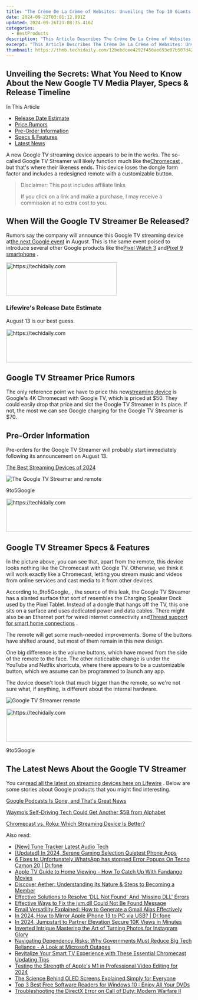 ```yaml
---
title: "The Crème De La Crème of Websites: Unveiling the Top 10 Giants Online"
date: 2024-09-22T03:01:12.891Z
updated: 2024-09-26T23:08:35.416Z
categories:
  - BestProducts
description: "This Article Describes The Crème De La Crème of Websites: Unveiling the Top 10 Giants Online"
excerpt: "This Article Describes The Crème De La Crème of Websites: Unveiling the Top 10 Giants Online"
thumbnail: https://thmb.techidaily.com/12bebdcee4292f456ae693e07b507d42d27bcfe897e62f47668299d0542c70dd.jpg
---
```


## Unveiling the Secrets: What You Need to Know About the New Google TV Media Player, Specs & Release Timeline

In This Article

* [Release Date Estimate](https://www.lifewire.com/#toc-when-will-the-google-tv-streamer-be-released)
* [Price Rumors](https://www.lifewire.com/#toc-google-tv-streamer-price-rumors)
* [Pre-Order Information](https://www.lifewire.com/#toc-pre-order-information)
* [Specs & Features](https://www.lifewire.com/#toc-google-tv-streamer-specs--features)
* [Latest News](https://www.lifewire.com/#toc-the-latest-news-about-the-google-tv-streamer)

 A new Google TV streaming device appears to be in the works. The so-called Google TV Streamer will likely function much like the[Chromecast](https://www.lifewire.com/guide-to-chromecast-2438213) , but that's where their likeness ends. This device loses the dongle form factor and includes a redesigned remote with a customizable button.  

>  Disclaimer: This post includes affiliate links
>
>  If you click on a link and make a purchase, I may receive a commission at no extra cost to you.
>

## When Will the Google TV Streamer Be Released?

 Rumors say the company will announce this Google TV streaming device at[the next Google event](https://www.lifewire.com/google-event-5205756) in August. This is the same event poised to introduce several other Google products like the[Pixel Watch 3](https://www.lifewire.com/google-pixel-watch-3-8431024) and[Pixel 9 smartphone](https://www.lifewire.com/google-pixel-9-8630767) .  

<!-- affiliate ads begin -->
<a href="https://laganoo.pxf.io/c/5597632/1484940/16446" target="_top" id="1484940">
  <img src="//a.impactradius-go.com/display-ad/16446-1484940" border="0" alt="https://techidaily.com" width="300" height="90"/>
</a>
<img height="0" width="0" src="https://laganoo.pxf.io/i/5597632/1484940/16446" style="position:absolute;visibility:hidden;" border="0" />
<!-- affiliate ads end -->

### Lifewire's Release Date Estimate

August 13 is our best guess.

<!-- affiliate ads begin -->
<a href="https://appsumo.8odi.net/c/5597632/2111964/7443" target="_top" id="2111964">
  <img src="//a.impactradius-go.com/display-ad/7443-2111964" border="0" alt="https://techidaily.com" width="728" height="90"/>
</a>
<img height="0" width="0" src="https://appsumo.8odi.net/i/5597632/2111964/7443" style="position:absolute;visibility:hidden;" border="0" />
<!-- affiliate ads end -->

## Google TV Streamer Price Rumors

 The only reference point we have to price this new[streaming device](https://www.lifewire.com/what-is-a-streaming-device-5208767) is Google's 4K Chromecast with Google TV, which is priced at $50\. They could easily drop that price and slot the Google TV Streamer in its place. If not, the most we can see Google charging for the Google TV Streamer is $70.

## Pre-Order Information

 Pre-orders for the Google TV Streamer will probably start immediately following its announcement on August 13.

[The Best Streaming Devices of 2024](https://www.lifewire.com/best-streaming-devices-8682806)

![The Google TV Streamer and remote](https://www.lifewire.com/thmb/-vnWbTJuk9OzmaxhkBjEiqhYPRA=/960x0/filters:no_upscale():max_bytes(200000):strip_icc():format(webp)/google-tv-streamer-remote-f778bf371f604247a3e9592a4f4d4f6b.jpg)

9to5Google

<!-- affiliate ads begin -->
<a href="https://arkmc.pxf.io/c/5597632/352555/5172" target="_top" id="352555">
  <img src="//a.impactradius-go.com/display-ad/5172-352555" border="0" alt="https://techidaily.com" width="720" height="90"/>
</a>
<img height="0" width="0" src="https://arkmc.pxf.io/i/5597632/352555/5172" style="position:absolute;visibility:hidden;" border="0" />
<!-- affiliate ads end -->

## Google TV Streamer Specs & Features

 In the picture above, you can see that, apart from the remote, this device looks nothing like the Chromecast with Google TV. Otherwise, we think it will work exactly like a Chromecast, letting you stream music and videos from online services and cast media to it from other devices.

 According to_9to5Google_ , the source of this leak, the Google TV Streamer has a slanted surface that sort of resembles the Charging Speaker Dock used by the Pixel Tablet. Instead of a dongle that hangs off the TV, this one sits on a surface and uses dedicated power and data cables. There might also be an Ethernet port for wired internet connectivity and[Thread support for smart home connections](https://9to5google.com/2024/07/28/google-tv-streamer-fcc/) .

 The remote will get some much-needed improvements. Some of the buttons have shifted around, but most of them remain in this new design.

 One big difference is the volume buttons, which have moved from the side of the remote to the face. The other noticeable change is under the YouTube and Netflix shortcuts, where there appears to be a customizable button, which we assume can be programmed to launch any app.

 The device doesn't look that much bigger than the remote, so we're not sure what, if anything, is different about the internal hardware.  

![Google TV Streamer remote](https://www.lifewire.com/thmb/a47wfU6UCU7urolc1HR8HsvT2D8=/960x0/filters:no_upscale():max_bytes(200000):strip_icc():format(webp)/Google-TV-Streamer-Remote-ee116f9ff7d44f16a632d2414517c129.jpg)

<!-- affiliate ads begin -->
<a href="https://aligracehair.sjv.io/c/5597632/1918703/19272" target="_top" id="1918703">
  <img src="//a.impactradius-go.com/display-ad/19272-1918703" border="0" alt="https://techidaily.com" width="728" height="90"/>
</a>
<img height="0" width="0" src="https://aligracehair.sjv.io/i/5597632/1918703/19272" style="position:absolute;visibility:hidden;" border="0" />
<!-- affiliate ads end -->

9to5Google

## The Latest News About the Google TV Streamer

 You can[read all the latest on streaming devices here on Lifewire](https://www.lifewire.com/streaming-news-4797038) . Below are some stories about Google products that you might find interesting.

[Google Podcasts Is Gone, and That's Great News](https://www.lifewire.com/google-podcasts-is-gone-8628147)

[Waymo’s Self-Driving Tech Could Get Another $5B from Alphabet](https://www.lifewire.com/alphabets-5-billion-dollar-waymo-investment-8682877)

[Chromecast vs. Roku: Which Streaming Device Is Better?](https://www.lifewire.com/chromecast-vs-roku-4580492)

<ins class="adsbygoogle"
     style="display:block"
     data-ad-format="autorelaxed"
     data-ad-client="ca-pub-7571918770474297"
     data-ad-slot="1223367746"></ins>

<ins class="adsbygoogle"
     style="display:block"
     data-ad-client="ca-pub-7571918770474297"
     data-ad-slot="8358498916"
     data-ad-format="auto"
     data-full-width-responsive="true"></ins>

<span class="atpl-alsoreadstyle">Also read:</span>
<div><ul>
<li><a href="https://screen-capture.techidaily.com/new-tune-tracker-latest-audio-tech/"><u>[New] Tune Tracker Latest Audio Tech</u></a></li>
<li><a href="https://screen-sharing-recording.techidaily.com/updated-in-2024-serene-gaming-selection-quietest-phone-apps/"><u>[Updated] In 2024, Serene Gaming Selection Quietest Phone Apps</u></a></li>
<li><a href="https://howto.techidaily.com/6-fixes-to-unfortunately-whatsapp-has-stopped-error-popups-on-tecno-camon-20-drfone-by-drfone-fix-android-problems-fix-android-problems/"><u>6 Fixes to Unfortunately WhatsApp has stopped Error Popups On Tecno Camon 20 | Dr.fone</u></a></li>
<li><a href="https://tech-recovery.techidaily.com/apple-tv-guide-to-home-viewing-how-to-catch-up-with-fandango-movies/"><u>Apple TV Guide to Home Viewing - How To Catch Up With Fandango Movies</u></a></li>
<li><a href="https://tech-recovery.techidaily.com/discover-aether-understanding-its-nature-and-steps-to-becoming-a-member/"><u>Discover Aether: Understanding Its Nature & Steps to Becoming a Member</u></a></li>
<li><a href="https://tech-recovery.techidaily.com/effective-solutions-to-resolve-dll-not-found-and-missing-dll-errors/"><u>Effective Solutions to Resolve 'DLL Not Found' And 'Missing DLL' Errors</u></a></li>
<li><a href="https://tech-recovery.techidaily.com/effective-ways-to-fix-the-jvmdll-could-not-be-found-message/"><u>Effective Ways to Fix the jvm.dll Could Not Be Found Message</u></a></li>
<li><a href="https://tech-recovery.techidaily.com/email-versatility-explained-how-to-generate-a-gmail-alias-effectively/"><u>Email Versatility Explained: How to Generate a Gmail Alias Effectively</u></a></li>
<li><a href="https://screen-mirror.techidaily.com/in-2024-how-to-mirror-apple-iphone-13-to-pc-via-usb-drfone-by-drfone-ios/"><u>In 2024, How to Mirror Apple iPhone 13 to PC via USB? | Dr.fone</u></a></li>
<li><a href="https://youtube-stream.techidaily.com/in-2024-jumpstart-to-partner-elevation-secure-10k-views-in-minutes/"><u>In 2024, Jumpstart to Partner Elevation Secure 10K Views in Minutes</u></a></li>
<li><a href="https://instagram-video-recordings.techidaily.com/inverted-intrigue-mastering-the-art-of-turning-photos-for-instagram-glory/"><u>Inverted Intrigue Mastering the Art of Turning Photos for Instagram Glory</u></a></li>
<li><a href="https://tech-recovery.techidaily.com/navigating-dependency-risks-why-governments-must-reduce-big-tech-reliance-a-look-at-microsoft-outages/"><u>Navigating Dependency Risks: Why Governments Must Reduce Big Tech Reliance - A Look at Microsoft Outages</u></a></li>
<li><a href="https://tech-recovery.techidaily.com/revitalize-your-smart-tv-experience-with-these-essential-chromecast-updating-tips/"><u>Revitalize Your Smart TV Experience with These Essential Chromecast Updating Tips</u></a></li>
<li><a href="https://article-tips.techidaily.com/testing-the-strength-of-apples-m1-in-professional-video-editing-for-2024/"><u>Testing the Strength of Apple's M1 in Professional Video Editing for 2024</u></a></li>
<li><a href="https://tech-recovery.techidaily.com/the-science-behind-oled-screens-explained-simply-for-everyone/"><u>The Science Behind OLED Screens Explained Simply for Everyone</u></a></li>
<li><a href="https://some-approaches.techidaily.com/top-3-best-free-software-readers-for-windows-10-enjoy-all-your-dvds/"><u>Top 3 Best Free Software Readers for Windows 10 : Enjoy All Your DVDs</u></a></li>
<li><a href="https://win-able.techidaily.com/troubleshooting-the-directx-error-on-call-of-duty-modern-warfare-ii/"><u>Troubleshooting the DirectX Error on Call of Duty: Modern Warfare II</u></a></li>
</ul></div>

